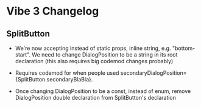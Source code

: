 # Vibe 3 Changelog

## SplitButton
- We're now accepting instead of static props, inline string, e.g. "bottom-start". We need to change DialogPosition to be a string in its root declaration (this also requires big codemod changes probably)

- Requires codemod for when people used secondaryDialogPosition={SplitButton.secondaryBlaBla}.

- Once changing DialogPosition to be a const, instead of enum, remove DialogPosition double declaration from SplitButton's declaration

